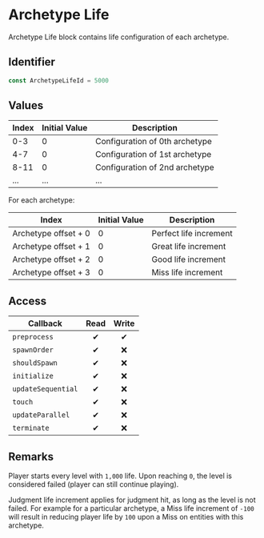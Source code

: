 # Archetype Life

Archetype Life block contains life configuration of each archetype.

## Identifier

```ts
const ArchetypeLifeId = 5000
```

## Values

| Index | Initial Value | Description                    |
| ----- | ------------- | ------------------------------ |
| 0-3   | 0             | Configuration of 0th archetype |
| 4-7   | 0             | Configuration of 1st archetype |
| 8-11  | 0             | Configuration of 2nd archetype |
| ...   | ...           | ...                            |

For each archetype:

| Index                | Initial Value | Description            |
| -------------------- | ------------- | ---------------------- |
| Archetype offset + 0 | 0             | Perfect life increment |
| Archetype offset + 1 | 0             | Great life increment   |
| Archetype offset + 2 | 0             | Good life increment    |
| Archetype offset + 3 | 0             | Miss life increment    |

## Access

| Callback           | Read | Write |
| ------------------ | :--: | :---: |
| `preprocess`       |  ✔   |   ✔   |
| `spawnOrder`       |  ✔   |  ❌   |
| `shouldSpawn`      |  ✔   |  ❌   |
| `initialize`       |  ✔   |  ❌   |
| `updateSequential` |  ✔   |  ❌   |
| `touch`            |  ✔   |  ❌   |
| `updateParallel`   |  ✔   |  ❌   |
| `terminate`        |  ✔   |  ❌   |

## Remarks

Player starts every level with `1,000` life. Upon reaching `0`, the level is considered failed (player can still continue playing).

Judgment life increment applies for judgment hit, as long as the level is not failed. For example for a particular archetype, a Miss life increment of `-100` will result in reducing player life by `100` upon a Miss on entities with this archetype.
